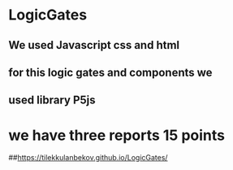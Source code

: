 # LogicGates
## We used Javascript css and html 
## for this logic gates and components we
## used library P5js

# we have three reports 15 points 
##https://tilekkulanbekov.github.io/LogicGates/
